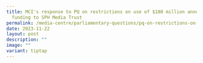 ```yaml
---
title: MCI's response to PQ on restrictions on use of $180 million annual
  funding to SPH Media Trust
permalink: /media-centre/parliamentary-questions/pq-on-restrictions-on-use-of-sph-media-trust/
date: 2023-11-22
layout: post
description: ""
image: ""
variant: tiptap
---
```

